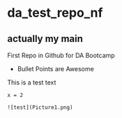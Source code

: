 # da_test_repo_nf
## actually my main
First Repo in Github for DA Bootcamp
* Bullet Points are Awesome

This is a test text
``` Start Coding
x = 2

![test](Picture1.png)
